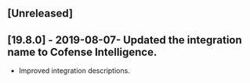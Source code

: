 ## [Unreleased]


## [19.8.0] - 2019-08-07- Updated the integration name to Cofense Intelligence.
- Improved integration descriptions.
